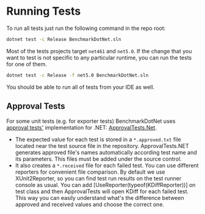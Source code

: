 # Running Tests

To run all tests just run the following command in the repo root:

```cmd
dotnet test -c Release BenchmarkDotNet.sln
```

Most of the tests projects target `net461` and `net5.0`. If the change that you want to test is not specific to any particular runtime, you can run the tests for one of them.

```cmd
dotnet test -c Release -f net5.0 BenchmarkDotNet.sln
```

You should be able to run all of tests from your IDE as well.

## Approval Tests

For some unit tests (e.g. for exporter tests) BenchmarkDotNet uses [approval tests'](https://approvaltests.com/) implementation for .NET: [ApprovalTests.Net](https://github.com/approvals/ApprovalTests.Net).
* The expected value for each test is stored in a `*.approved.txt` file located near the test source file in the repository. ApprovalTests.NET generates approved file's names automatically according test name and its parameters. This files must be added under the source control.
* It also creates a `*.received` file for each failed test. You can use different reporters for convenient file comparison. By default we use XUnit2Reporter, so you can find test run results on the test runner console as usual. You can add [UseReporter(typeof(KDiffReporter))] on test class and then ApprovalTests will open KDiff for each failed test. This way you can easily understand what's the difference between approved and received values and choose the correct one.
